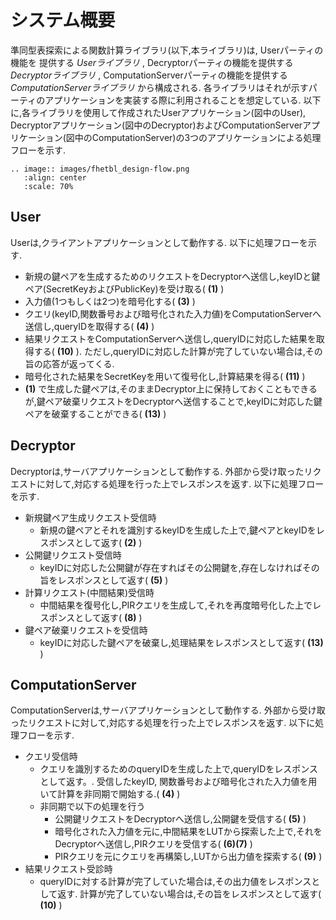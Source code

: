 # システム概要

準同型表探索による関数計算ライブラリ(以下,本ライブラリ)は, Userパーティの機能を
提供する *Userライブラリ* , Decryptorパーティの機能を提供する *Decryptorライブラリ* , ComputationServerパーティの機能を提供する *ComputationServerライブラリ* から構成される. 各ライブラリはそれが示すパーティのアプリケーションを実装する際に利用されることを想定している. 以下に,各ライブラリを使用して作成されたUserアプリケーション(図中のUser), Decryptorアプリケーション(図中のDecryptor)およびComputationServerアプリケーション(図中のComputationServer)の3つのアプリケーションによる処理フローを示す.

```eval_rst
.. image:: images/fhetbl_design-flow.png
   :align: center
   :scale: 70%
```

## User

Userは,クライアントアプリケーションとして動作する. 以下に処理フローを示す.

* 新規の鍵ペアを生成するためのリクエストをDecryptorへ送信し,keyIDと鍵ペア(SecretKeyおよびPublicKey)を受け取る( **(1)** )
* 入力値(1つもしくは2つ)を暗号化する( **(3)** )
* クエリ(keyID,関数番号および暗号化された入力値)をComputationServerへ送信し,queryIDを取得する( **(4)** )
* 結果リクエストをComputationServerへ送信し,queryIDに対応した結果を取得する( **(10)** ). ただし,queryIDに対応した計算が完了していない場合は,その旨の応答が返ってくる.
* 暗号化された結果をSecretKeyを用いて復号化し,計算結果を得る( **(11)** )
* **(1)** で生成した鍵ペアは,そのままDecryptor上に保持しておくこともできるが,鍵ペア破棄リクエストをDecryptorへ送信することで,keyIDに対応した鍵ペアを破棄することができる( **(13)** )

## Decryptor

Decryptorは,サーバアプリケーションとして動作する. 外部から受け取ったリクエストに対して,対応する処理を行った上でレスポンスを返す. 以下に処理フローを示す.

* 新規鍵ペア生成リクエスト受信時
  * 新規の鍵ペアとそれを識別するkeyIDを生成した上で,鍵ペアとkeyIDをレスポンスとして返す( **(2)** )
* 公開鍵リクエスト受信時
  * keyIDに対応した公開鍵が存在すればその公開鍵を,存在しなければその旨をレスポンスとして返す( **(5)** )
* 計算リクエスト(中間結果)受信時
  * 中間結果を復号化し,PIRクエリを生成して,それを再度暗号化した上でレスポンスとして返す( **(8)** )
* 鍵ペア破棄リクエストを受信時
  * keyIDに対応した鍵ペアを破棄し,処理結果をレスポンスとして返す( **(13)** )

## ComputationServer

ComputationServerは,サーバアプリケーションとして動作する. 外部から受け取ったリクエストに対して,対応する処理を行った上でレスポンスを返す. 以下に処理フローを示す.

* クエリ受信時
  * クエリを識別するためのqueryIDを生成した上で,queryIDをレスポンスとして返す。. 受信したkeyID, 関数番号および暗号化された入力値を用いて計算を非同期で開始する.( **(4)** )
  * 非同期で以下の処理を行う
    * 公開鍵リクエストをDecryptorへ送信し,公開鍵を受信する( **(5)** )
    * 暗号化された入力値を元に,中間結果をLUTから探索した上で,それをDecryptorへ送信し,PIRクエリを受信する( **(6)(7)** )
    * PIRクエリを元にクエリを再構築し,LUTから出力値を探索する( **(9)** )
* 結果リクエスト受診時
  * queryIDに対する計算が完了していた場合は,その出力値をレスポンスとして返す. 計算が完了していない場合は,その旨をレスポンスとして返す( **(10)** )

